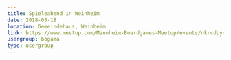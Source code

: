 ```yaml
---
title: Spieleabend in Weinheim 
date: 2018-05-18
location: Gemeindehaus, Weinheim
link: https://www.meetup.com/Mannheim-Boardgames-Meetup/events/nkrcdpyxhbxb/
usergroup: bogama
type: usergroup
---
```

